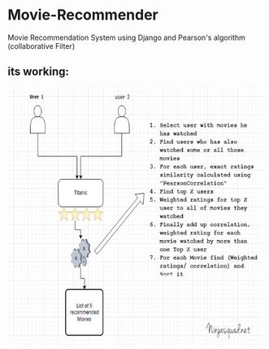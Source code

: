 # Movie-Recommender
Movie Recommendation System using Django and Pearson's algorithm (collaborative Filter)
## its working:
<img src="/Recommendation working.png" alt="Recommendation working" style="height: 500px; width:500px;"/>
